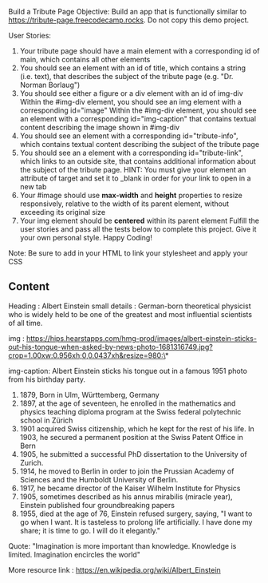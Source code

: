 Build a Tribute Page
Objective: Build an app that is functionally similar to https://tribute-page.freecodecamp.rocks. Do not copy this demo project.

User Stories:

1. Your tribute page should have a main element with a corresponding id of main, which contains all other elements
2. You should see an element with an id of title, which contains a string (i.e. text), that describes the subject of the tribute page (e.g. "Dr. Norman Borlaug")
3. You should see either a figure or a div element with an id of img-div
   Within the #img-div element, you should see an img element with a corresponding id="image"
   Within the #img-div element, you should see an element with a corresponding id="img-caption" that contains textual content describing the image shown in #img-div
4. You should see an element with a corresponding id="tribute-info", which contains textual content describing the subject of the tribute page
5. You should see an a element with a corresponding id="tribute-link", which links to an outside site, that contains additional information about the subject of the tribute page.
   HINT: You must give your element an attribute of target and set it to \_blank in order for your link to open in a new tab
6. Your #image should use **max-width** and **height** properties to resize responsively, relative to the width of its parent element, without exceeding its original size
7. Your img element should be **centered** within its parent element Fulfill the user stories and pass all the tests below to complete this project. Give it your own personal style. Happy Coding!

Note: Be sure to add <link rel="stylesheet" href="styles.css"> in your HTML to link your stylesheet and apply your CSS

## Content

Heading : Albert Einstein
small details : German-born theoretical physicist who is widely held to be one of the greatest and most influential scientists of all time.

img : https://hips.hearstapps.com/hmg-prod/images/albert-einstein-sticks-out-his-tongue-when-asked-by-news-photo-1681316749.jpg?crop=1.00xw:0.956xh;0,0.0437xh&resize=980:\*

img-caption: Albert Einstein sticks his tongue out in a famous 1951 photo from his birthday party.

1. 1879, Born in Ulm, Württemberg, Germany
2. 1897, at the age of seventeen, he enrolled in the mathematics and physics teaching diploma program at the Swiss federal polytechnic school in Zürich
3. 1901 acquired Swiss citizenship, which he kept for the rest of his life. In 1903, he secured a permanent position at the Swiss Patent Office in Bern
4. 1905, he submitted a successful PhD dissertation to the University of Zurich.
5. 1914, he moved to Berlin in order to join the Prussian Academy of Sciences and the Humboldt University of Berlin.
6. 1917, he became director of the Kaiser Wilhelm Institute for Physics
7. 1905, sometimes described as his annus mirabilis (miracle year), Einstein published four groundbreaking papers
8. 1955, died at the age of 76, Einstein refused surgery, saying, "I want to go when I want. It is tasteless to prolong life artificially. I have done my share; it is time to go. I will do it elegantly."

Quote:
"Imagination is more important than knowledge. Knowledge is limited. Imagination encircles the world"

More resource link : https://en.wikipedia.org/wiki/Albert_Einstein
